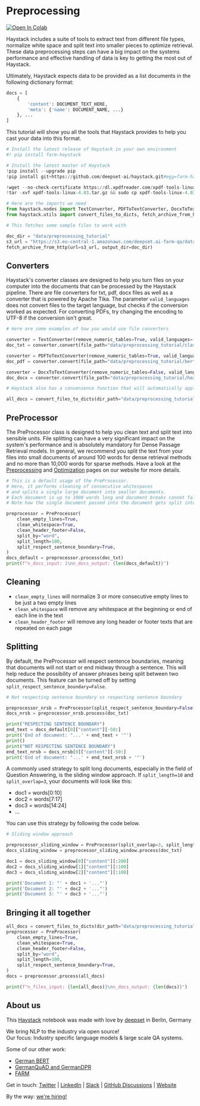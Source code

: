 <!---
title: "Tutorial 8"
metaTitle: "Preprocessing"
metaDescription: ""
slug: "/docs/tutorial8"
date: "2021-01-08"
id: "tutorial8md"
--->

# Preprocessing

[![Open In Colab](https://colab.research.google.com/assets/colab-badge.svg)](https://colab.research.google.com/github/deepset-ai/haystack/blob/master/tutorials/Tutorial8_Preprocessing.ipynb)

Haystack includes a suite of tools to extract text from different file types, normalize white space
and split text into smaller pieces to optimize retrieval.
These data preprocessing steps can have a big impact on the systems performance and effective handling of data is key to getting the most out of Haystack.

Ultimately, Haystack expects data to be provided as a list documents in the following dictionary format:
``` python
docs = [
    {
        'content': DOCUMENT_TEXT_HERE,
        'meta': {'name': DOCUMENT_NAME, ...}
    }, ...
]
```

This tutorial will show you all the tools that Haystack provides to help you cast your data into this format.


```python
# Install the latest release of Haystack in your own environment
#! pip install farm-haystack

# Install the latest master of Haystack
!pip install --upgrade pip
!pip install git+https://github.com/deepset-ai/haystack.git#egg=farm-haystack[colab,ocr]

!wget --no-check-certificate https://dl.xpdfreader.com/xpdf-tools-linux-4.03.tar.gz
!tar -xvf xpdf-tools-linux-4.03.tar.gz && sudo cp xpdf-tools-linux-4.03/bin64/pdftotext /usr/local/bin
```


```python
# Here are the imports we need
from haystack.nodes import TextConverter, PDFToTextConverter, DocxToTextConverter, PreProcessor
from haystack.utils import convert_files_to_dicts, fetch_archive_from_http
```


```python
# This fetches some sample files to work with

doc_dir = "data/preprocessing_tutorial"
s3_url = "https://s3.eu-central-1.amazonaws.com/deepset.ai-farm-qa/datasets/documents/preprocessing_tutorial.zip"
fetch_archive_from_http(url=s3_url, output_dir=doc_dir)
```

## Converters

Haystack's converter classes are designed to help you turn files on your computer into the documents
that can be processed by the Haystack pipeline.
There are file converters for txt, pdf, docx files as well as a converter that is powered by Apache Tika.
The parameter `valid_languages` does not convert files to the target language, but checks if the conversion worked as expected.
For converting PDFs, try changing the encoding to UTF-8 if the conversion isn't great.


```python
# Here are some examples of how you would use file converters

converter = TextConverter(remove_numeric_tables=True, valid_languages=["en"])
doc_txt = converter.convert(file_path="data/preprocessing_tutorial/classics.txt", meta=None)[0]

converter = PDFToTextConverter(remove_numeric_tables=True, valid_languages=["en"])
doc_pdf = converter.convert(file_path="data/preprocessing_tutorial/bert.pdf", meta=None)[0]

converter = DocxToTextConverter(remove_numeric_tables=False, valid_languages=["en"])
doc_docx = converter.convert(file_path="data/preprocessing_tutorial/heavy_metal.docx", meta=None)[0]
```


```python
# Haystack also has a convenience function that will automatically apply the right converter to each file in a directory.

all_docs = convert_files_to_dicts(dir_path="data/preprocessing_tutorial")
```

## PreProcessor

The PreProcessor class is designed to help you clean text and split text into sensible units.
File splitting can have a very significant impact on the system's performance and is absolutely mandatory for Dense Passage Retrieval models.
In general, we recommend you split the text from your files into small documents of around 100 words for dense retrieval methods
and no more than 10,000 words for sparse methods.
Have a look at the [Preprocessing](https://haystack.deepset.ai/docs/latest/preprocessingmd)
and [Optimization](https://haystack.deepset.ai/docs/latest/optimizationmd) pages on our website for more details.


```python
# This is a default usage of the PreProcessor.
# Here, it performs cleaning of consecutive whitespaces
# and splits a single large document into smaller documents.
# Each document is up to 1000 words long and document breaks cannot fall in the middle of sentences
# Note how the single document passed into the document gets split into 5 smaller documents

preprocessor = PreProcessor(
    clean_empty_lines=True,
    clean_whitespace=True,
    clean_header_footer=False,
    split_by="word",
    split_length=100,
    split_respect_sentence_boundary=True,
)
docs_default = preprocessor.process(doc_txt)
print(f"n_docs_input: 1\nn_docs_output: {len(docs_default)}")
```

## Cleaning

- `clean_empty_lines` will normalize 3 or more consecutive empty lines to be just a two empty lines
- `clean_whitespace` will remove any whitespace at the beginning or end of each line in the text
- `clean_header_footer` will remove any long header or footer texts that are repeated on each page

## Splitting
By default, the PreProcessor will respect sentence boundaries, meaning that documents will not start or end
midway through a sentence.
This will help reduce the possibility of answer phrases being split between two documents.
This feature can be turned off by setting `split_respect_sentence_boundary=False`.


```python
# Not respecting sentence boundary vs respecting sentence boundary

preprocessor_nrsb = PreProcessor(split_respect_sentence_boundary=False)
docs_nrsb = preprocessor_nrsb.process(doc_txt)

print("RESPECTING SENTENCE BOUNDARY")
end_text = docs_default[0]["content"][-50:]
print('End of document: "...' + end_text + '"')
print()
print("NOT RESPECTING SENTENCE BOUNDARY")
end_text_nrsb = docs_nrsb[0]["content"][-50:]
print('End of document: "...' + end_text_nrsb + '"')
```

A commonly used strategy to split long documents, especially in the field of Question Answering,
is the sliding window approach. If `split_length=10` and `split_overlap=3`, your documents will look like this:

- doc1 = words[0:10]
- doc2 = words[7:17]
- doc3 = words[14:24]
- ...

You can use this strategy by following the code below.


```python
# Sliding window approach

preprocessor_sliding_window = PreProcessor(split_overlap=3, split_length=10, split_respect_sentence_boundary=False)
docs_sliding_window = preprocessor_sliding_window.process(doc_txt)

doc1 = docs_sliding_window[0]["content"][:200]
doc2 = docs_sliding_window[1]["content"][:100]
doc3 = docs_sliding_window[2]["content"][:100]

print('Document 1: "' + doc1 + '..."')
print('Document 2: "' + doc2 + '..."')
print('Document 3: "' + doc3 + '..."')
```

## Bringing it all together


```python
all_docs = convert_files_to_dicts(dir_path="data/preprocessing_tutorial")
preprocessor = PreProcessor(
    clean_empty_lines=True,
    clean_whitespace=True,
    clean_header_footer=False,
    split_by="word",
    split_length=100,
    split_respect_sentence_boundary=True,
)
docs = preprocessor.process(all_docs)

print(f"n_files_input: {len(all_docs)}\nn_docs_output: {len(docs)}")
```

## About us

This [Haystack](https://github.com/deepset-ai/haystack/) notebook was made with love by [deepset](https://deepset.ai/) in Berlin, Germany

We bring NLP to the industry via open source!  
Our focus: Industry specific language models & large scale QA systems.  
  
Some of our other work: 
- [German BERT](https://deepset.ai/german-bert)
- [GermanQuAD and GermanDPR](https://deepset.ai/germanquad)
- [FARM](https://github.com/deepset-ai/FARM)

Get in touch:
[Twitter](https://twitter.com/deepset_ai) | [LinkedIn](https://www.linkedin.com/company/deepset-ai/) | [Slack](https://haystack.deepset.ai/community/join) | [GitHub Discussions](https://github.com/deepset-ai/haystack/discussions) | [Website](https://deepset.ai)

By the way: [we're hiring!](https://www.deepset.ai/jobs)

